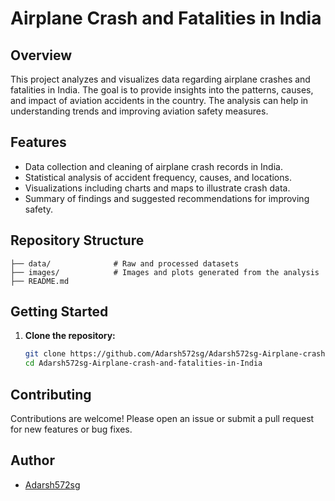 # Airplane Crash and Fatalities in India

## Overview

This project analyzes and visualizes data regarding airplane crashes and fatalities in India. The goal is to provide insights into the patterns, causes, and impact of aviation accidents in the country. The analysis can help in understanding trends and improving aviation safety measures.

## Features

- Data collection and cleaning of airplane crash records in India.
- Statistical analysis of accident frequency, causes, and locations.
- Visualizations including charts and maps to illustrate crash data.
- Summary of findings and suggested recommendations for improving safety.

## Repository Structure

```
├── data/              # Raw and processed datasets
├── images/            # Images and plots generated from the analysis
├── README.md
```

## Getting Started

1. **Clone the repository:**
   ```bash
   git clone https://github.com/Adarsh572sg/Adarsh572sg-Airplane-crash-and-fatalities-in-India.git
   cd Adarsh572sg-Airplane-crash-and-fatalities-in-India
   ```

## Contributing

Contributions are welcome! Please open an issue or submit a pull request for new features or bug fixes.

## Author

- [Adarsh572sg](https://github.com/Adarsh572sg)
